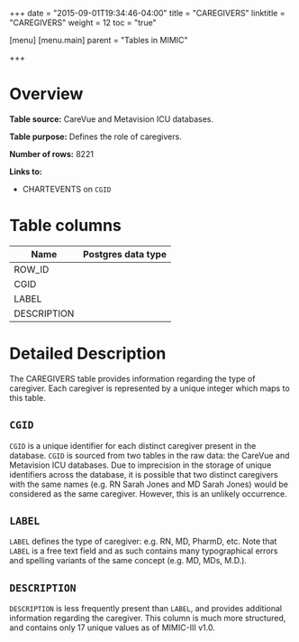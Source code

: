 +++
date = "2015-09-01T19:34:46-04:00"
title = "CAREGIVERS"
linktitle = "CAREGIVERS"
weight = 12
toc = "true"

[menu]
  [menu.main]
    parent = "Tables in MIMIC"
    
+++

# Overview

**Table source:** CareVue and Metavision ICU databases.

**Table purpose:** Defines the role of caregivers.

**Number of rows:** 8221

**Links to:** 

* CHARTEVENTS on `CGID`

# Table columns

Name | Postgres data type 
---- | ---- 
ROW\_ID | 
CGID | 
LABEL | 
DESCRIPTION | 

# Detailed Description

The CAREGIVERS table provides information regarding the type of caregiver. Each caregiver is represented by a unique integer which maps to this table.

## `CGID`

`CGID` is a unique identifier for each distinct caregiver present in the database. `CGID` is sourced from two tables in the raw data: the CareVue and Metavision ICU databases. Due to imprecision in the storage of unique identifiers across the database, it is possible that two distinct caregivers with the same names (e.g. RN Sarah Jones and MD Sarah Jones) would be considered as the same caregiver. However, this is an unlikely occurrence.

## `LABEL`

`LABEL` defines the type of caregiver: e.g. RN, MD, PharmD, etc. Note that `LABEL` is a free text field and as such contains many typographical errors and spelling variants of the same concept (e.g. MD, MDs, M.D.).

## `DESCRIPTION`

`DESCRIPTION` is less frequently present than `LABEL`, and provides additional information regarding the caregiver. This column is much more structured, and contains only 17 unique values as of MIMIC-III v1.0.
